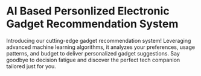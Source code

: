 # AI Based Personlized Electronic Gadget Recommendation System

Introducing our cutting-edge gadget recommendation system! Leveraging advanced machine learning algorithms, it analyzes your preferences, usage patterns, and budget to deliver personalized gadget suggestions. Say goodbye to decision fatigue and discover the perfect tech companion tailored just for you.</p>
  
